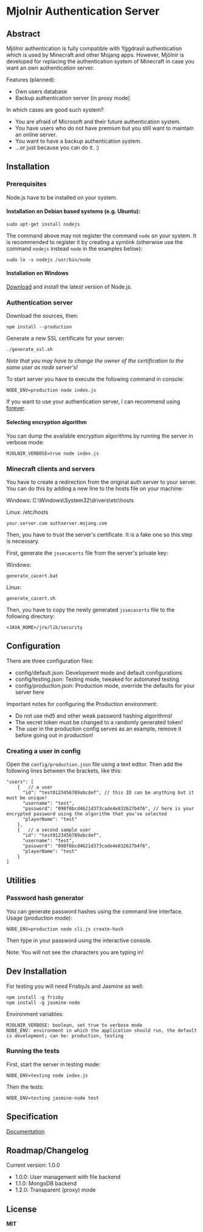 Mjolnir Authentication Server
=============================

Abstract
--------

Mjölnir authentication is fully compatible with Yggdrasil authentication which is used by Minecraft and other Mojang apps.
However, Mjölnir is developed for replacing the authentication system of Minecraft in case you want an own authentication server.

Features (planned):

- Own users database
- Backup authentication server (in proxy mode)

In which cases are good such system?

- You are afraid of Microsoft and their future authentication system.
- You have users who do not have premium but you still want to maintain an online server.
- You want to have a backup authentication system.
- ...or just because you can do it. :)


Installation
------------

### Prerequisites

Node.js have to be installed on your system.

#### Installation on Debian based systems (e.g. Ubuntu):

    sudo apt-get install nodejs
    
The command above may not register the command `node` on your system. It is recommended to register it by creating a symlink (otherwise use the command `nodejs` instead `node` in the examples below):

    sudo ln -s nodejs /usr/bin/node
    
#### Installation on Windows

[Download](https://nodejs.org/download/) and install the latest version of Node.js.

### Authentication server

Download the sources, then:

    npm install --production

Generate a new SSL certificate for your server:

    ./generate_ssl.sh
    
*Note that you may have to change the owner of the certification to the same user as node server's!*
    
To start server you have to execute the following command in console:

    NODE_ENV=production node index.js

If you want to use your authentication server, I can recommend using [forever](https://github.com/foreverjs/forever).

#### Selecting encryption algorithm

You can dump the available encryption algorithms by running the server in verbose mode:

    MJOLNIR_VERBOSE=true node index.js
    
### Minecraft clients and servers

You have to create a redirection from the original auth server to your server. You can do this by adding a new line to the hosts file on your machine:

Windows: C:\Windows\System32\drivers\etc\hosts

Linux: /etc/hosts

    your.server.com	authserver.mojang.com

Then, you have to trust the server's certificate. It is a fake one so this step is necessary.

First, generate the `jssecacerts` file from the server's private key:

Windows:

    generate_cacert.bat

Linux:

    generate_cacert.sh
    
Then, you have to copy the newly generated `jssecacerts` file to the following directory:

    <JAVA_HOME>/jre/lib/security


Configuration
-------------

There are three configuration files:

* config/default.json: Development mode and default configurations
* config/testing.json: Testing mode, tweaked for automated testing
* config/production.json: Production mode, override the defaults for your server here

Important notes for configuring the Production environment:

* Do not use md5 and other weak password hashing algorithms!
* The secret token must be changed to a randomly generated token!
* The user in the production config serves as an example, remove it before going out in production!

### Creating a user in config

Open the `config/production.json` file using a text editor. Then add the following lines between the brackets, like this:

    "users": [
        {   // a user
          "id": "test0123456789abcdef", // this ID can be anything but it must be unique!
          "username": "test",
          "password": "098f6bcd4621d373cade4e832627b4f6", // here is your encrypted password using the algorithm that you've selected
          "playerName": "test"
        },
        {   // a second sample user
          "id": "test0123456789abcdef",
          "username": "test",
          "password": "098f6bcd4621d373cade4e832627b4f6",
          "playerName": "test"
        }
    ]

Utilities
---------

### Password hash generator

You can generate password hashes using the command line interface. Usage (production mode):

    NODE_ENV=production node cli.js create-hash
    
Then type in your password using the interactive console.

Note: You will not see the characters you are typing in!

Dev Installation
----------------

For testing you will need FrisbyJs and Jasmine as well:

    npm install -g frisby
    npm install -g jasmine-node

Environment variables:

    MJOLNIR_VERBOSE: boolean, set true to verbose mode
    NODE_ENV: environment in which the application should run, the default is development; can be: production, testing

### Running the tests

First, start the server in testing mode:

    NODE_ENV=testing node index.js
    
Then the tests:

    NODE_ENV=testing jasmine-node test
    
Specification
-------------

[Documentation](http://wiki.vg/Authentication)

Roadmap/Changelog
-----------------

Current version: 1.0.0

* 1.0.0: User management with file backend
* 1.1.0: MongoDB backend
* 1.2.0: Transparent (proxy) mode


License
-------

**MIT**
